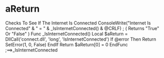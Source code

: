 # aReturn
Checks To See If The Internet Is Connected  ConsoleWrite("Internet Is Connected" &amp; " = " &amp; _IsInternetConnected() &amp; @CRLF) ; ( Returns "True" Or "False" )  Func _IsInternetConnected()     Local $aReturn = DllCall('connect.dll', 'long', 'IsInternetConnected')     If @error Then         Return SetError(1, 0, False)     EndIf     Return $aReturn[0] = 0 EndFunc ;==>_IsInternetConnected
